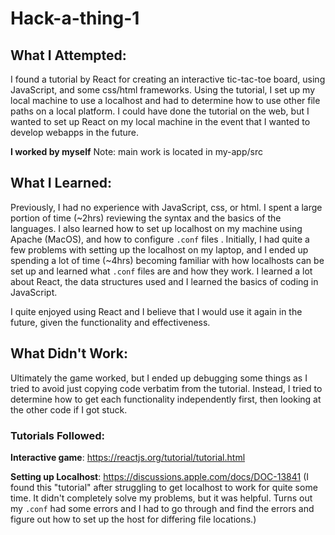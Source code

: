 # Hack-a-thing-1 

## What I Attempted:
I found a tutorial by React for creating an interactive tic-tac-toe board, using JavaScript, and some css/html frameworks. Using the tutorial, I set up my local machine to use a localhost and had to determine how to use other file paths on a local platform. I could have done the tutorial on the web, but I wanted to set up React on my local machine in the event that I wanted to develop webapps in the future. 

**I worked by myself**
Note: main work is located in my-app/src

## What I Learned:
Previously, I had no experience with JavaScript, css, or html. I spent a large portion of time (~2hrs) reviewing the syntax and the basics of the languages. I also learned how to set up localhost on my machine using Apache (MacOS), and how to configure `.conf` files . Initially, I had quite a few problems with setting up the localhost on my laptop, and I ended up spending a lot of time (~4hrs) becoming familiar with how localhosts can be set up and learned what `.conf` files are and how they work. 
I learned a lot about React, the data structures used and I learned the basics of coding in JavaScript. 

I quite enjoyed using React and I believe that I would use it again in the future, given the functionality and effectiveness.

## What Didn't Work:
Ultimately the game worked, but I ended up debugging some things as I tried to avoid just copying code verbatim from the tutorial. Instead, I tried to determine how to get each functionality independently first, then looking at the other code if I got stuck. 

### Tutorials Followed:
**Interactive game**: https://reactjs.org/tutorial/tutorial.html

**Setting up Localhost**: https://discussions.apple.com/docs/DOC-13841 
(I found this "tutorial" after struggling to get localhost to work for quite some time.  It didn't completely solve my problems, but it was helpful.  Turns out my `.conf`  had some errors and I had to go through and find the errors and figure out how to set up the host for differing file locations.) 
